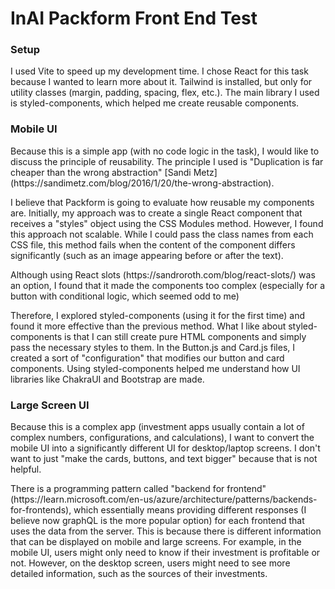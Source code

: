 # InAI Packform Front End Test

### Setup

<p>
I used Vite to speed up my development time. I chose React for this task because I wanted to learn more about it. Tailwind is installed, but only for utility classes (margin, padding, spacing, flex, etc.). The main library I used is styled-components, which helped me create reusable components.
</p>

### Mobile UI
<p>
    Because this is a simple app (with no code logic in the task), I would like to discuss the principle of reusability. The principle I used is "Duplication is far cheaper than the wrong abstraction" [Sandi Metz](https://sandimetz.com/blog/2016/1/20/the-wrong-abstraction).
</p>

<p>
    I believe that Packform is going to evaluate how reusable my components are. Initially, my approach was to create a single React component that receives a "styles" object using the CSS Modules method. However, I found this approach not scalable. While I could pass the class names from each CSS file, this method fails when the content of the component differs significantly (such as an image appearing before or after the text).
</p>

<p>Although using React slots (https://sandroroth.com/blog/react-slots/) was an option, I found that it made the components too complex (especially for a button with conditional logic, which seemed odd to me)</p>

<p>
    Therefore, I explored styled-components (using it for the first time) and found it more effective than the previous method. What I like about styled-components is that I can still create pure HTML components and simply pass the necessary styles to them. In the Button.js and Card.js files, I created a sort of "configuration" that modifies our button and card components. Using styled-components helped me understand how UI libraries like ChakraUI and Bootstrap are made.
</p>

### Large Screen UI

<p>
Because this is a complex app (investment apps usually contain a lot of complex numbers, configurations, and calculations), I want to convert the mobile UI into a significantly different UI for desktop/laptop screens. I don't want to just "make the cards, buttons, and text bigger" because that is not helpful.
</p>

<p>
 There is a programming pattern called "backend for frontend" (https://learn.microsoft.com/en-us/azure/architecture/patterns/backends-for-frontends), which essentially means providing different responses (I believe now graphQL is the more popular option) for each frontend that uses the data from the server. This is because there is different information that can be displayed on mobile and large screens. For example, in the mobile UI, users might only need to know if their investment is profitable or not. However, on the desktop screen, users might need to see more detailed information, such as the sources of their investments.
</p>

<p>


</p>
